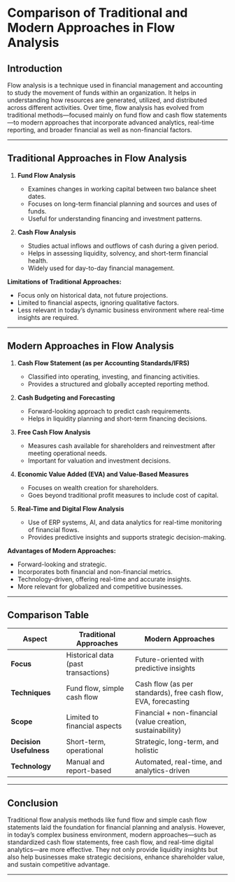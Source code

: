 # Comparison of Traditional and Modern Approaches in Flow Analysis

## Introduction

Flow analysis is a technique used in financial management and accounting to study the movement of funds within an organization. It helps in understanding how resources are generated, utilized, and distributed across different activities. Over time, flow analysis has evolved from traditional methods—focused mainly on fund flow and cash flow statements—to modern approaches that incorporate advanced analytics, real-time reporting, and broader financial as well as non-financial factors.

---

## Traditional Approaches in Flow Analysis

1. **Fund Flow Analysis**

   * Examines changes in working capital between two balance sheet dates.
   * Focuses on long-term financial planning and sources and uses of funds.
   * Useful for understanding financing and investment patterns.

2. **Cash Flow Analysis**

   * Studies actual inflows and outflows of cash during a given period.
   * Helps in assessing liquidity, solvency, and short-term financial health.
   * Widely used for day-to-day financial management.

**Limitations of Traditional Approaches:**

* Focus only on historical data, not future projections.
* Limited to financial aspects, ignoring qualitative factors.
* Less relevant in today’s dynamic business environment where real-time insights are required.

---

## Modern Approaches in Flow Analysis

1. **Cash Flow Statement (as per Accounting Standards/IFRS)**

   * Classified into operating, investing, and financing activities.
   * Provides a structured and globally accepted reporting method.

2. **Cash Budgeting and Forecasting**

   * Forward-looking approach to predict cash requirements.
   * Helps in liquidity planning and short-term financing decisions.

3. **Free Cash Flow Analysis**

   * Measures cash available for shareholders and reinvestment after meeting operational needs.
   * Important for valuation and investment decisions.

4. **Economic Value Added (EVA) and Value-Based Measures**

   * Focuses on wealth creation for shareholders.
   * Goes beyond traditional profit measures to include cost of capital.

5. **Real-Time and Digital Flow Analysis**

   * Use of ERP systems, AI, and data analytics for real-time monitoring of financial flows.
   * Provides predictive insights and supports strategic decision-making.

**Advantages of Modern Approaches:**

* Forward-looking and strategic.
* Incorporates both financial and non-financial metrics.
* Technology-driven, offering real-time and accurate insights.
* More relevant for globalized and competitive businesses.

---

## Comparison Table

| Aspect                  | Traditional Approaches              | Modern Approaches                                              |
| ----------------------- | ----------------------------------- | -------------------------------------------------------------- |
| **Focus**               | Historical data (past transactions) | Future-oriented with predictive insights                       |
| **Techniques**          | Fund flow, simple cash flow         | Cash flow (as per standards), free cash flow, EVA, forecasting |
| **Scope**               | Limited to financial aspects        | Financial + non-financial (value creation, sustainability)     |
| **Decision Usefulness** | Short-term, operational             | Strategic, long-term, and holistic                             |
| **Technology**          | Manual and report-based             | Automated, real-time, and analytics-driven                     |

---

## Conclusion

Traditional flow analysis methods like fund flow and simple cash flow statements laid the foundation for financial planning and analysis. However, in today’s complex business environment, modern approaches—such as standardized cash flow statements, free cash flow, and real-time digital analytics—are more effective. They not only provide liquidity insights but also help businesses make strategic decisions, enhance shareholder value, and sustain competitive advantage.

---

